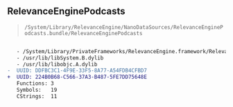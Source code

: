 ## RelevanceEnginePodcasts

> `/System/Library/RelevanceEngine/NanoDataSources/RelevanceEnginePodcasts.bundle/RelevanceEnginePodcasts`

```diff

   - /System/Library/PrivateFrameworks/RelevanceEngine.framework/RelevanceEngine
   - /usr/lib/libSystem.B.dylib
   - /usr/lib/libobjc.A.dylib
-  UUID: DDFBC3C1-4F9E-33F5-8A77-A54FDB4CFBD7
+  UUID: 224B0B68-C566-37A3-B487-5FE7DD75648E
   Functions: 3
   Symbols:   19
   CStrings:  11

```
